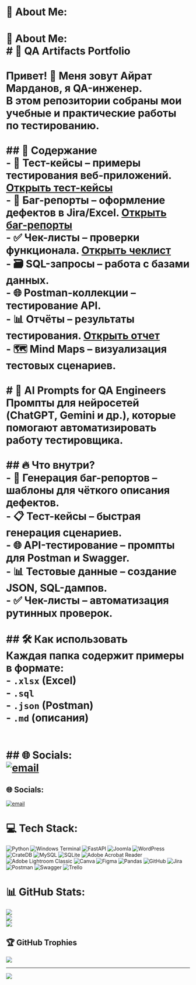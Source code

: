 # 💫 About Me:
# 💫 About Me:<br># 🚀 QA Artifacts Portfolio  <br><br>Привет! 👋 Меня зовут Айрат Марданов, я QA-инженер.  <br>В этом репозитории собраны мои учебные и практические работы по тестированию.  <br><br>## 📂 Содержание  <br>- 📝 **Тест-кейсы** – примеры тестирования веб-приложений. [Открыть тест-кейсы](https://docs.google.com/spreadsheets/d/1dBAFEyqOkGXod0kdzmtuFUIwEA8pwW5nVU1VsW5n6ds/edit?usp=sharing) <br>- 🐞 **Баг-репорты** – оформление дефектов в Jira/Excel. [Открыть баг-репорты](https://docs.google.com/spreadsheets/d/1kTj7s_Xtk2-giKEImihTD2v1P_YarJV49a8swVnLoJw/edit?usp=sharing)  <br>- ✅ **Чек-листы** – проверки функционала. [Открыть чеклист](https://docs.google.com/spreadsheets/d/1-ezIUEpC30OmWmagfaukYhfHAWfHT-qYcpZpNb6vFNk/edit?usp=drive_link) <br>- 🗃 **SQL-запросы** – работа с базами данных.  <br>- 🌐 **Postman-коллекции** – тестирование API.  <br>- 📊 **Отчёты** – результаты тестирования. [Открыть отчет](https://docs.google.com/spreadsheets/d/1D5aZFHrlF1xYkHF5DkJRINLdXFqlrDzTW7onRYpoZ3o/edit?usp=drive_link) <br>- 🗺 **Mind Maps** – визуализация тестовых сценариев.<br><br># 🤖 AI Prompts for QA Engineers  <br>Промпты для нейросетей (ChatGPT, Gemini и др.), которые помогают автоматизировать работу тестировщика.  <br><br>## 🔥 Что внутри?  <br>- **🐞 Генерация баг-репортов** – шаблоны для чёткого описания дефектов.  <br>- **📋 Тест-кейсы** – быстрая генерация сценариев.  <br>- **🌐 API-тестирование** – промпты для Postman и Swagger.  <br>- **📊 Тестовые данные** – создание JSON, SQL-дампов.  <br>- **✅ Чек-листы** – автоматизация рутинных проверок.<br><br>## 🛠 Как использовать  <br>Каждая папка содержит примеры в формате:  <br>- `.xlsx` (Excel)  <br>- `.sql`  <br>- `.json` (Postman)  <br>- `.md` (описания)  <br><br><br>## 🌐 Socials:<br>[![email](https://img.shields.io/badge/Email-D14836?logo=gmail&logoColor=white)](mailto:airat2024@internet.ru) <br>


## 🌐 Socials:
[![email](https://img.shields.io/badge/Email-D14836?logo=gmail&logoColor=white)](mailto:airat2024@internet.ru) 

# 💻 Tech Stack:
![Python](https://img.shields.io/badge/python-3670A0?style=for-the-badge&logo=python&logoColor=ffdd54) ![Windows Terminal](https://img.shields.io/badge/Windows%20Terminal-%234D4D4D.svg?style=for-the-badge&logo=windows-terminal&logoColor=white) ![FastAPI](https://img.shields.io/badge/FastAPI-005571?style=for-the-badge&logo=fastapi) ![Joomla](https://img.shields.io/badge/joomla-%235091CD.svg?style=for-the-badge&logo=joomla&logoColor=white) ![WordPress](https://img.shields.io/badge/WordPress-%23117AC9.svg?style=for-the-badge&logo=WordPress&logoColor=white) ![CrateDB](https://img.shields.io/badge/CrateDB-009DC7?style=for-the-badge&logo=CrateDB&logoColor=white) ![MySQL](https://img.shields.io/badge/mysql-4479A1.svg?style=for-the-badge&logo=mysql&logoColor=white) ![SQLite](https://img.shields.io/badge/sqlite-%2307405e.svg?style=for-the-badge&logo=sqlite&logoColor=white) ![Adobe Acrobat Reader](https://img.shields.io/badge/Adobe%20Acrobat%20Reader-EC1C24.svg?style=for-the-badge&logo=Adobe%20Acrobat%20Reader&logoColor=white) ![Adobe Lightroom Classic](https://img.shields.io/badge/Adobe%20Lightroom%20Classic-31A8FF.svg?style=for-the-badge&logo=Adobe%20Lightroom%20Classic&logoColor=white) ![Canva](https://img.shields.io/badge/Canva-%2300C4CC.svg?style=for-the-badge&logo=Canva&logoColor=white) ![Figma](https://img.shields.io/badge/figma-%23F24E1E.svg?style=for-the-badge&logo=figma&logoColor=white) ![Pandas](https://img.shields.io/badge/pandas-%23150458.svg?style=for-the-badge&logo=pandas&logoColor=white) ![GitHub](https://img.shields.io/badge/github-%23121011.svg?style=for-the-badge&logo=github&logoColor=white) ![Jira](https://img.shields.io/badge/jira-%230A0FFF.svg?style=for-the-badge&logo=jira&logoColor=white) ![Postman](https://img.shields.io/badge/Postman-FF6C37?style=for-the-badge&logo=postman&logoColor=white) ![Swagger](https://img.shields.io/badge/-Swagger-%23Clojure?style=for-the-badge&logo=swagger&logoColor=white) ![Trello](https://img.shields.io/badge/Trello-%23026AA7.svg?style=for-the-badge&logo=Trello&logoColor=white)
# 📊 GitHub Stats:
![](https://github-readme-stats.vercel.app/api?username=airat2024-rgb&theme=dark&hide_border=false&include_all_commits=true&count_private=false)<br/>
![](https://nirzak-streak-stats.vercel.app/?user=airat2024-rgb&theme=dark&hide_border=false)<br/>
![](https://github-readme-stats.vercel.app/api/top-langs/?username=airat2024-rgb&theme=dark&hide_border=false&include_all_commits=true&count_private=false&layout=compact)

## 🏆 GitHub Trophies
![](https://github-profile-trophy.vercel.app/?username=airat2024-rgb&theme=radical&no-frame=false&no-bg=true&margin-w=4)

---
[![](https://visitcount.itsvg.in/api?id=airat2024-rgb&icon=0&color=0)](https://visitcount.itsvg.in)

<!-- Proudly created with GPRM ( https://gprm.itsvg.in ) -->
